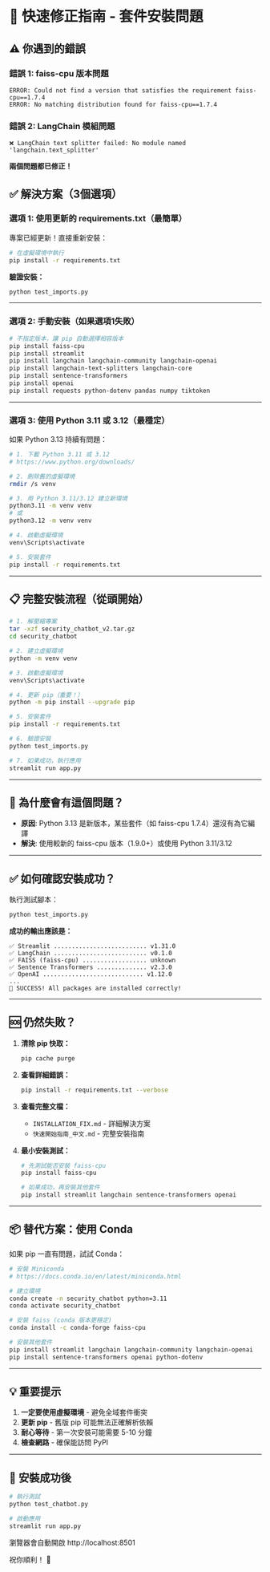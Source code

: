 # 🔧 快速修正指南 - 套件安裝問題

## ⚠️ 你遇到的錯誤

### 錯誤 1: faiss-cpu 版本問題
```
ERROR: Could not find a version that satisfies the requirement faiss-cpu==1.7.4
ERROR: No matching distribution found for faiss-cpu==1.7.4
```

### 錯誤 2: LangChain 模組問題
```
❌ LangChain text splitter failed: No module named 'langchain.text_splitter'
```

**兩個問題都已修正！**

## ✅ 解決方案（3個選項）

### 選項 1: 使用更新的 requirements.txt（最簡單）

專案已經更新！直接重新安裝：

```bash
# 在虛擬環境中執行
pip install -r requirements.txt
```

**驗證安裝：**
```bash
python test_imports.py
```

---

### 選項 2: 手動安裝（如果選項1失敗）

```bash
# 不指定版本，讓 pip 自動選擇相容版本
pip install faiss-cpu
pip install streamlit
pip install langchain langchain-community langchain-openai
pip install langchain-text-splitters langchain-core
pip install sentence-transformers
pip install openai
pip install requests python-dotenv pandas numpy tiktoken
```

---

### 選項 3: 使用 Python 3.11 或 3.12（最穩定）

如果 Python 3.13 持續有問題：

```bash
# 1. 下載 Python 3.11 或 3.12
# https://www.python.org/downloads/

# 2. 刪除舊的虛擬環境
rmdir /s venv

# 3. 用 Python 3.11/3.12 建立新環境
python3.11 -m venv venv
# 或
python3.12 -m venv venv

# 4. 啟動虛擬環境
venv\Scripts\activate

# 5. 安裝套件
pip install -r requirements.txt
```

---

## 📋 完整安裝流程（從頭開始）

```bash
# 1. 解壓縮專案
tar -xzf security_chatbot_v2.tar.gz
cd security_chatbot

# 2. 建立虛擬環境
python -m venv venv

# 3. 啟動虛擬環境
venv\Scripts\activate

# 4. 更新 pip（重要！）
python -m pip install --upgrade pip

# 5. 安裝套件
pip install -r requirements.txt

# 6. 驗證安裝
python test_imports.py

# 7. 如果成功，執行應用
streamlit run app.py
```

---

## 🎯 為什麼會有這個問題？

- **原因**: Python 3.13 是新版本，某些套件（如 faiss-cpu 1.7.4）還沒有為它編譯
- **解決**: 使用較新的 faiss-cpu 版本（1.9.0+）或使用 Python 3.11/3.12

---

## ✅ 如何確認安裝成功？

執行測試腳本：

```bash
python test_imports.py
```

**成功的輸出應該是：**
```
✅ Streamlit .......................... v1.31.0
✅ LangChain .......................... v0.1.0
✅ FAISS (faiss-cpu) .................. unknown
✅ Sentence Transformers .............. v2.3.0
✅ OpenAI ............................ v1.12.0
...
🎉 SUCCESS! All packages are installed correctly!
```

---

## 🆘 仍然失敗？

1. **清除 pip 快取：**
   ```bash
   pip cache purge
   ```

2. **查看詳細錯誤：**
   ```bash
   pip install -r requirements.txt --verbose
   ```

3. **查看完整文檔：**
   - `INSTALLATION_FIX.md` - 詳細解決方案
   - `快速開始指南_中文.md` - 完整安裝指南

4. **最小安裝測試：**
   ```bash
   # 先測試能否安裝 faiss-cpu
   pip install faiss-cpu
   
   # 如果成功，再安裝其他套件
   pip install streamlit langchain sentence-transformers openai
   ```

---

## 📦 替代方案：使用 Conda

如果 pip 一直有問題，試試 Conda：

```bash
# 安裝 Miniconda
# https://docs.conda.io/en/latest/miniconda.html

# 建立環境
conda create -n security_chatbot python=3.11
conda activate security_chatbot

# 安裝 faiss (conda 版本更穩定)
conda install -c conda-forge faiss-cpu

# 安裝其他套件
pip install streamlit langchain langchain-community langchain-openai
pip install sentence-transformers openai python-dotenv
```

---

## 💡 重要提示

1. **一定要使用虛擬環境** - 避免全域套件衝突
2. **更新 pip** - 舊版 pip 可能無法正確解析依賴
3. **耐心等待** - 第一次安裝可能需要 5-10 分鐘
4. **檢查網路** - 確保能訪問 PyPI

---

## 🎉 安裝成功後

```bash
# 執行測試
python test_chatbot.py

# 啟動應用
streamlit run app.py
```

瀏覽器會自動開啟 http://localhost:8501

祝你順利！ 🚀
